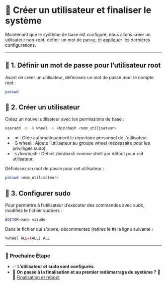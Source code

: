# 👤 Créer un utilisateur et finaliser le système

Maintenant que le système de base est configuré, nous allons créer un utilisateur non-root, définir un mot de passe, et appliquer les dernières configurations.

---

## 📌 **1. Définir un mot de passe pour l’utilisateur root**
Avant de créer un utilisateur, définissez un mot de passe pour le compte root :

```bash
passwd
```

## 📌 **2. Créer un utilisateur**
Créez un nouvel utilisateur avec les permissions de base :

```bash
useradd -m -G wheel -s /bin/bash <nom_utilisateur>
```
- -m : Crée automatiquement le répertoire personnel de l'utilisateur.
- -G wheel : Ajoute l’utilisateur au groupe wheel (nécessaire pour les privilèges sudo).
- -s /bin/bash : Définit /bin/bash comme shell par défaut pour cet utilisateur.

Définissez un mot de passe pour cet utilisateur :
```bash
passwd <nom_utilisateur>
```

## 📌 **3. Configurer sudo**
Pour permettre à l’utilisateur d’exécuter des commandes avec sudo, modifiez le fichier sudoers :

```bash
EDITOR=nano visudo
```

Dans le fichier qui s’ouvre, décommentez (retirez le #) la ligne suivante :
```bash
%wheel ALL=(ALL) ALL
```

---

### 🚀 **Prochaine Étape**
- ✅ **L’utilisateur et sudo sont configurés.**
- 📌 **On passe à la finalisation et au premier redémarrage du système ?** 🚀
📌 [Finalisation et reboot](pages/arch/finaliser_reboot.md)

